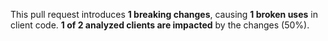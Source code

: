 This pull request introduces **1 breaking changes**, causing **1 broken uses** in client code.
**1 of 2 analyzed clients are impacted** by the changes (50%).

